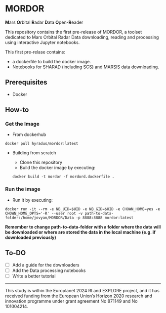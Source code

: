 # MORDOR
**M**ars **O**rbital **R**adar **D**ata **O**pen-**R**eader

This repository contains the first pre-release of MORDOR, a toolset dedicated to Mars Orbital Radar Data downloading, reading and processing using interactive Jupyter notebooks.

This first pre-relase contains:

* a dockerfile to build the docker image.
* Notebooks for SHARAD (including SCS) and MARSIS data downloading.

## Prerequisites

* Docker

## How-to
### Get the Image

* From dockerhub
```
docker pull hyradus/mordor:latest
```

* Building from scratch

  * Clone this repository
  * Build the docker image by executing:
  ```
  docker build -t mordor -f mordord.dockerfile .
  ```

### Run the image

* Run it by executing:
```
docker run -it --rm -e NB_UID=$UID -e NB_GID=$UID -e CHOWN_HOME=yes -e CHOWN_HOME_OPTS='-R' --user root -v path-to-data-folder:/home/jovyan/MORDOR/Data -p 8888:8888 mordor:latest
```
**Remember to change path-to-data-folder with a folder where the data will be downloaded or where are stored the data in the local machine (e.g. if downloaded previously)**

## To-DO

* [ ] Add a guide for the downloaders
* [ ] Add the Data processing notebooks
* [ ] Write a better tutorial

_____________________
This study is within the Europlanet 2024 RI and EXPLORE project, and it has received funding from the European Union’s Horizon 2020 research and innovation programme under grant agreement No 871149 and No 101004214.

